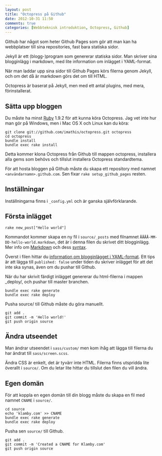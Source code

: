 ```yaml
---
layout: post
title: "Octopress på Github"
date: 2012-10-31 11:50
comments: true
categories: [Webbteknisk introduktion, Octopress, Github]
---
```


Github har något som heter Github Pages som gör att man kan ha webbplatser till
sina repositories, fast bara statiska sidor.

Jekyll är ett (blogg-)program som genererar statiska sidor. Man skriver sina
blogginlägg i markdown, med lite information om inlägget i YAML-format.

När man laddar upp sina sidor till Github Pages körs filerna genom Jekyll, och
om det då är markdown görs det om till HTML.

Octopress är baserat på Jekyll, men med ett antal plugins, med mera, förinstallerat.


## Sätta upp bloggen

Du måste ha minst [Ruby](http://www.ruby-lang.org/en/) 1.9.2 för att kunna köra 
Octopress. Jag vet inte hur man gör på Windows, men i Mac OS X och Linux kan du 
köra:

    git clone git://github.com/imathis/octopress.git octopress
    cd octopress
    bundle install
    bundle exec rake install

Detta kommer klona Octopress från Github till mappen octopress, installera alla
gems som behövs och tillslut installera Octopress standardtema.

För att hosta bloggen på Github måste du skapa ett repository med namnet
`<användarnamn>.github.com`. Sen fixar `rake setup_github_pages` resten.

## Inställningar

Inställningarna finns i `_config.yml` och är ganska självförklarande.


## Första inlägget

    rake new_post["Hello world"]

Kommandot kommer skapa en ny fil i `source/_posts` med filnamnet
`ÅÅÅÅ-MM-DD-hello-world.markdown`, det är i denna filen du skrivet ditt
blogginlägg. Mer info om [Markdown](http://daringfireball.net/projects/markdown/basics)
och dess [syntax](http://daringfireball.net/projects/markdown/syntax).

Överst i filen hittar du 
[information om blogginlägget i YAML-format](https://github.com/mojombo/jekyll/wiki/yaml-front-matter). 
Ett tips är att lägga till `published: false` under tiden du skriver inlägget 
för att det inte ska synas, även om du pushar till Github.

När du har skrivit färdigt inlägget genererar du html-filerna i mappen
_deploy/, och pushar till master branchen.

    bundle exec rake generate
    bundle exec rake deploy

Pusha source/ till Github måste du göra manuellt.

    git add .
    git commit -m 'Hello world!'
    git push origin source

## Ändra utseendet

Man ändrar utseendet i `sass/custom/` men kom ihåg att lägga till filerna du 
har ändrat till `sass/screen.scss`.

Ändra CSS är enkelt, det är tyvärr inte HTML. Filerna finns utspridda lite
överallt i `source/`. Om du letar lite hittar du tillslut den filen du vill
ändra.

## Egen domän

För att koppla en egen domän till din blogg måste du skapa en fil med namnet
`CNAME` i `source/`.

    cd source
    echo 'klamby.com' >> CNAME
    bundle exec rake generate
    bundle exec rake deploy

Pusha sen `source/` till Github.

    git add .
    git commit -m 'Created a CNAME for Klamby.com'
    git push origin source
